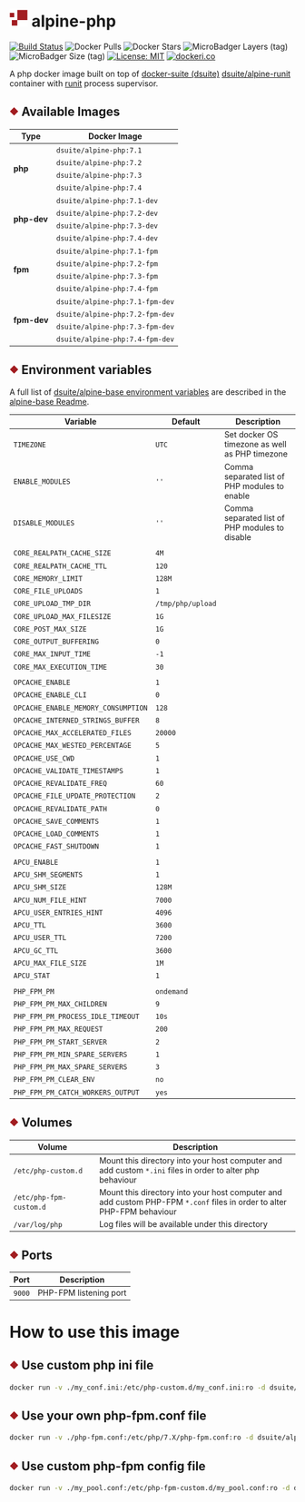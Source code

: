 # ![](https://github.com/docker-suite/artwork/raw/master/logo/png/logo_32.png) alpine-php
[![Build Status](http://jenkins.hexocube.fr/job/docker-suite/job/alpine-php/badge/icon?color=green&style=flat-square)](http://jenkins.hexocube.fr/job/docker-suite/job/alpine-php/)
![Docker Pulls](https://img.shields.io/docker/pulls/dsuite/alpine-php.svg?style=flat-square)
![Docker Stars](https://img.shields.io/docker/stars/dsuite/alpine-php.svg?style=flat-square)
![MicroBadger Layers (tag)](https://img.shields.io/microbadger/layers/dsuite/alpine-php/latest.svg?style=flat-square)
![MicroBadger Size (tag)](https://img.shields.io/microbadger/image-size/dsuite/alpine-php/latest.svg?style=flat-square)
[![License: MIT](https://img.shields.io/badge/License-MIT-brightgreen.svg?style=flat-square)](https://opensource.org/licenses/MIT)
[![dockeri.co](https://dockeri.co/image/dsuite/alpine-php)](https://hub.docker.com/r/dsuite/alpine-php)

A php docker image built on top of [docker-suite (dsuite)][docker-suite] [dsuite/alpine-runit][alpine-runit] container with [runit][runit] process supervisor.


## ![](https://github.com/docker-suite/artwork/raw/master/various/pin/png/pin_16.png) Available Images
<table>
  <thead>
    <tr>
      <th>Type</th>
      <th>Docker Image</th>
    </tr>
  </thead>
  <tbody>
  <tr>
    <td rowspan="4"><strong>php</strong></td>
    <td><code>dsuite/alpine-php:7.1</code></td>
  </tr>
  <tr>
    <td><code>dsuite/alpine-php:7.2</code></td>
  </tr>
  <tr>
    <td><code>dsuite/alpine-php:7.3</code></td>
  </tr>
  <tr>
    <td><code>dsuite/alpine-php:7.4</code></td>
  </tr>
  <tr>
    <td rowspan="4"><strong>php-dev</strong></td>
    <td><code>dsuite/alpine-php:7.1-dev</code></td>
  </tr>
  <tr>
    <td><code>dsuite/alpine-php:7.2-dev</code></td>
  </tr>
  <tr>
    <td><code>dsuite/alpine-php:7.3-dev</code></td>
  </tr>
  <tr>
    <td><code>dsuite/alpine-php:7.4-dev</code></td>
  </tr>
  <tr>
    <td rowspan="4"><strong>fpm</strong></td>
    <td><code>dsuite/alpine-php:7.1-fpm</code></td>
  </tr>
  <tr>
    <td><code>dsuite/alpine-php:7.2-fpm</code></td>
  </tr>
  <tr>
    <td><code>dsuite/alpine-php:7.3-fpm</code></td>
  </tr>
  <tr>
    <td><code>dsuite/alpine-php:7.4-fpm</code></td>
  </tr>
  <tr>
    <td rowspan="4"><strong>fpm-dev</strong></td>
    <td><code>dsuite/alpine-php:7.1-fpm-dev</code></td>
  </tr>
  <tr>
    <td><code>dsuite/alpine-php:7.2-fpm-dev</code></td>
  </tr>
  <tr>
    <td><code>dsuite/alpine-php:7.3-fpm-dev</code></td>
  </tr>
  <tr>
    <td><code>dsuite/alpine-php:7.4-fpm-dev</code></td>
  </tr>
  </tbody>
</table>


## ![](https://github.com/docker-suite/artwork/raw/master/various/pin/png/pin_16.png) Environment variables

A full list of [dsuite/alpine-base environment variables][alpine-base-readme-variables] are described in the [alpine-base Readme][alpine-base-readme].

<table>
 <thead>
  <tr>
   <th>Variable</th>
   <th>Default</th>
   <th>Description</th>
  </tr>
 </thead>
 <tbody>
  <tr>
   <td width="30%"><code>TIMEZONE</code></td>
   <td><code>UTC</code></td>
   <td>Set docker OS timezone as well as PHP timezone</td>
  </tr>
  <tr>
   <td><code>ENABLE_MODULES</code></td>
   <td><code>''</code></td>
   <td>Comma separated list of PHP modules to enable</td>
  </tr>
  <tr>
   <td><code>DISABLE_MODULES</code></td>
   <td><code>''</code></td>
   <td>Comma separated list of PHP modules to disable</td>
  </tr>
  <tr>
   <td colspan="3"></td>
  </tr>
  <tr>
   <td><code>CORE_REALPATH_CACHE_SIZE</code></td>
   <td><code>4M</code></td>
   <td rowspan="10"></td>
  </tr>
  <tr>
   <td><code>CORE_REALPATH_CACHE_TTL</code></td>
   <td><code>120</code></td>
  </tr>
  <tr>
   <td><code>CORE_MEMORY_LIMIT</code></td>
   <td><code>128M</code></td>
  </tr>
  <tr>
   <td><code>CORE_FILE_UPLOADS</code></td>
   <td><code>1</code></td>
  </tr>
  <tr>
   <td><code>CORE_UPLOAD_TMP_DIR</code></td>
   <td><code>/tmp/php/upload</code></td>
  </tr>
  <tr>
   <td><code>CORE_UPLOAD_MAX_FILESIZE</code></td>
   <td><code>1G</code></td>
  </tr>
  <tr>
   <td><code>CORE_POST_MAX_SIZE</code></td>
   <td><code>1G</code></td>
  </tr>
  <tr>
   <td><code>CORE_OUTPUT_BUFFERING</code></td>
   <td><code>0</code></td>
  </tr>
  <tr>
   <td><code>CORE_MAX_INPUT_TIME</code></td>
   <td><code>-1</code></td>
  </tr>
  <tr>
   <td><code>CORE_MAX_EXECUTION_TIME</code></td>
   <td><code>30</code></td>
  </tr>
  <tr>
   <td colspan="3"></td>
  </tr>
  <tr>
   <td><code>OPCACHE_ENABLE</code></td>
   <td><code>1</code></td>
   <td rowspan="14"></td>
  </tr>
  <tr>
   <td><code>OPCACHE_ENABLE_CLI</code></td>
   <td><code>0</code></td>
  </tr>
  <tr>
   <td><code>OPCACHE_ENABLE_MEMORY_CONSUMPTION</code></td>
   <td><code>128</code></td>
  </tr>
  <tr>
   <td><code>OPCACHE_INTERNED_STRINGS_BUFFER</code></td>
   <td><code>8</code></td>
  </tr>
  <tr>
   <td><code>OPCACHE_MAX_ACCELERATED_FILES</code></td>
   <td><code>20000</code></td>
  </tr>
  <tr>
   <td><code>OPCACHE_MAX_WESTED_PERCENTAGE</code></td>
   <td><code>5</code></td>
  </tr>
  <tr>
   <td><code>OPCACHE_USE_CWD</code></td>
   <td><code>1</code></td>
  </tr>
  <tr>
   <td><code>OPCACHE_VALIDATE_TIMESTAMPS</code></td>
   <td><code>1</code></td>
  </tr>
  <tr>
   <td><code>OPCACHE_REVALIDATE_FREQ</code></td>
   <td><code>60</code></td>
  </tr>
  <tr>
   <td><code>OPCACHE_FILE_UPDATE_PROTECTION</code></td>
   <td><code>2</code></td>
  </tr>
  <tr>
   <td><code>OPCACHE_REVALIDATE_PATH</code></td>
   <td><code>0</code></td>
  </tr>
  <tr>
   <td><code>OPCACHE_SAVE_COMMENTS</code></td>
   <td><code>1</code></td>
  </tr>
  <tr>
   <td><code>OPCACHE_LOAD_COMMENTS</code></td>
   <td><code>1</code></td>
  </tr>
  <tr>
   <td><code>OPCACHE_FAST_SHUTDOWN</code></td>
   <td><code>1</code></td>
  </tr>
  <tr>
   <td colspan="3"></td>
  </tr>
  <tr>
   <td><code>APCU_ENABLE</code></td>
   <td><code>1</code></td>
   <td rowspan="3"></td>
  </tr>
  <tr>
   <td><code>APCU_SHM_SEGMENTS</code></td>
   <td><code>1</code></td>
  </tr>
  <tr>
   <td><code>APCU_SHM_SIZE</code></td>
   <td><code>128M</code></td>
  </tr>
  <tr>
   <td><code>APCU_NUM_FILE_HINT</code></td>
   <td><code>7000</code></td>
  </tr>
  <tr>
   <td><code>APCU_USER_ENTRIES_HINT</code></td>
   <td><code>4096</code></td>
  </tr>
  <tr>
   <td><code>APCU_TTL</code></td>
   <td><code>3600</code></td>
  </tr>
  <tr>
   <td><code>APCU_USER_TTL</code></td>
   <td><code>7200</code></td>
  </tr>
  <tr>
   <td><code>APCU_GC_TTL</code></td>
   <td><code>3600</code></td>
  </tr>
  <tr>
   <td><code>APCU_MAX_FILE_SIZE</code></td>
   <td><code>1M</code></td>
  </tr>
  <tr>
   <td><code>APCU_STAT</code></td>
   <td><code>1</code></td>
  </tr>
  <tr>
   <td colspan="3"></td>
  </tr>
  <tr>
   <td><code>PHP_FPM_PM</code></td>
   <td><code>ondemand</code></td>
   <td rowspan="9"></td>
  </tr>
  <tr>
   <td><code>PHP_FPM_PM_MAX_CHILDREN</code></td>
   <td><code>9</code></td>
  </tr>
  <tr>
   <td><code>PHP_FPM_PM_PROCESS_IDLE_TIMEOUT</code></td>
   <td><code>10s</code></td>
  </tr>
  </tr>
  <tr>
   <td><code>PHP_FPM_PM_MAX_REQUEST</code></td>
   <td><code>200</code></td>
  </tr>
  <tr>
   <td><code>PHP_FPM_PM_START_SERVER</code></td>
   <td><code>2</code></td>
  </tr>
  <tr>
   <td><code>PHP_FPM_PM_MIN_SPARE_SERVERS</code></td>
   <td><code>1</code></td>
  </tr>
  <tr>
   <td><code>PHP_FPM_PM_MAX_SPARE_SERVERS</code></td>
   <td><code>3</code></td>
  </tr>
  <tr>
   <td><code>PHP_FPM_PM_CLEAR_ENV</code></td>
   <td><code>no</code></td>
  </tr>
  <tr>
   <td><code>PHP_FPM_PM_CATCH_WORKERS_OUTPUT</code></td>
   <td><code>yes</code></td>
  </tr>
 </tbody>
</table>


## ![](https://github.com/docker-suite/artwork/raw/master/various/pin/png/pin_16.png) Volumes

<table>
 <thead>
  <tr>
   <th>Volume</th>
   <th>Description</th>
  </tr>
 </thead>
 <tbody>
  <tr>
   <td width="30%"><code>/etc/php-custom.d</code></td>
   <td>Mount this directory into your host computer and add custom <code>*.ini</code> files in order to alter php behaviour</td>
  </tr>
  <tr>
   <td><code>/etc/php-fpm-custom.d</code></td>
   <td>Mount this directory into your host computer and add custom PHP-FPM <code>*.conf</code> files in order to alter PHP-FPM behaviour</td>
  </tr>
  <tr>
   <td><code>/var/log/php</code></td>
   <td>Log files will be available under this directory</td>
  </tr>
 </tbody>
</table>


## ![](https://github.com/docker-suite/artwork/raw/master/various/pin/png/pin_16.png) Ports

<table>
 <thead>
  <tr>
   <th>Port</th>
   <th>Description</th>
  </tr>
 </thead>
 <tbody>
  <tr>
   <td><code>9000</code></td>
   <td>PHP-FPM listening port</td>
  </tr>
 </tbody>
</table>


# How to use this image

## ![](https://github.com/docker-suite/artwork/raw/master/various/pin/png/pin_16.png) Use custom php ini file

```bash
docker run -v ./my_conf.ini:/etc/php-custom.d/my_conf.ini:ro -d dsuite/alpine-php:7.3
```

## ![](https://github.com/docker-suite/artwork/raw/master/various/pin/png/pin_16.png) Use your own php-fpm.conf file

```bash
docker run -v ./php-fpm.conf:/etc/php/7.X/php-fpm.conf:ro -d dsuite/alpine-php:7.3
```

## ![](https://github.com/docker-suite/artwork/raw/master/various/pin/png/pin_16.png) Use custom php-fpm config file

```bash
docker run -v ./my_pool.conf:/etc/php-fpm-custom.d/my_pool.conf:ro -d dsuite/alpine-php:7.3
```


[runit]: http://smarden.org/runit/
[docker-suite]: https://github.com/docker-suite/
[alpine-base]: https://github.com/docker-suite/alpine-base/
[alpine-runit]: https://github.com/docker-suite/alpine-runit/
[alpine-base-readme]: https://github.com/docker-suite/alpine-base/blob/master/Readme.md/
[alpine-base-readme-variables]: https://github.com/docker-suite/alpine-base/blob/master/Readme.md#-environment-variables
